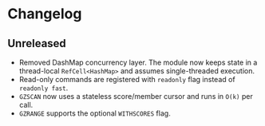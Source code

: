 # Changelog

## Unreleased
- Removed DashMap concurrency layer. The module now keeps state in a
  thread-local `RefCell<HashMap>` and assumes single-threaded execution.
- Read-only commands are registered with `readonly` flag instead of `readonly fast`.
- `GZSCAN` now uses a stateless score/member cursor and runs in `O(k)` per call.
- `GZRANGE` supports the optional `WITHSCORES` flag.
